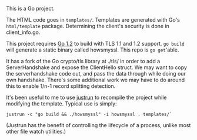 This is a Go project.

The HTML code goes in `templates/`. Templates are generated with Go's
`html/template` package. Determining the client's security is done in
client_info.go.

This project requires [Go 1.2][go1.2] to build with TLS 1.1 and 1.2
support. `go build` will generate a static binary called howsmyssl. This repo
is `go get`'able.

It has a fork of the Go crypto/tls library at ./tls/ in order to add a
ServerHandshake and expose the ClientHello struct. We may want to copy the
serverhandshake code out, and pass the data through while doing our own
handshake. There's some additional work we may have to do around this to
enable 1/n-1 record splitting detection.

It's been useful to me to use [justrun][justrun] to recompile the project
while modifying the template. Typical use is simply:

    justrun -c "go build && ./howsmyssl" -i howsmyssl . templates/`

(Justrun has the benefit of controlling the lifecycle of a process, unlike
most other file watch utilities.)

[go1.2]: http://golang.org/doc/go1.2
[justrun]: https://github.com/jmhodges/justrun
